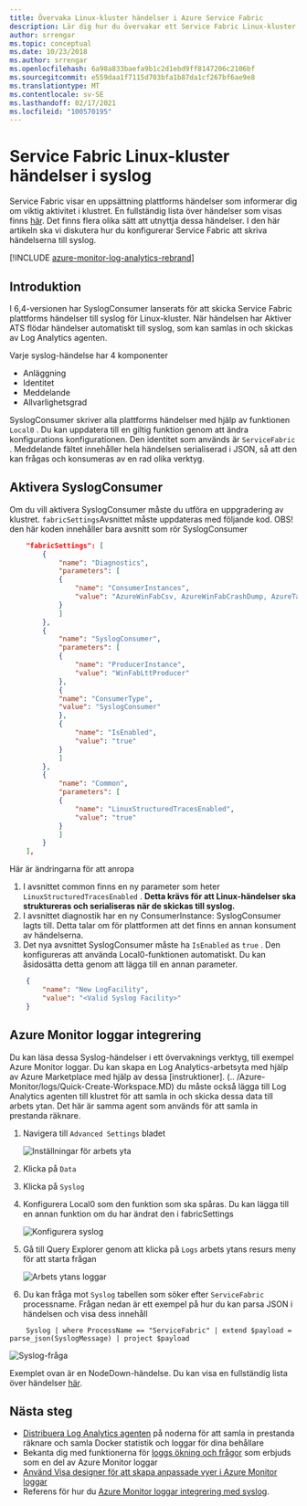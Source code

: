 ```yaml
---
title: Övervaka Linux-kluster händelser i Azure Service Fabric
description: Lär dig hur du övervakar ett Service Fabric Linux-kluster händelser genom att skriva Service Fabric plattforms händelser till syslog.
author: srrengar
ms.topic: conceptual
ms.date: 10/23/2018
ms.author: srrengar
ms.openlocfilehash: 6a98a833baefa9b1c2d1ebd9ff8147206c2106bf
ms.sourcegitcommit: e559daa1f7115d703bfa1b87da1cf267bf6ae9e8
ms.translationtype: MT
ms.contentlocale: sv-SE
ms.lasthandoff: 02/17/2021
ms.locfileid: "100570195"
---
```

# <a name="service-fabric-linux-cluster-events-in-syslog"></a>Service Fabric Linux-kluster händelser i syslog

Service Fabric visar en uppsättning plattforms händelser som informerar dig om viktig aktivitet i klustret. En fullständig lista över händelser som visas finns [här](service-fabric-diagnostics-event-generation-operational.md). Det finns flera olika sätt att utnyttja dessa händelser. I den här artikeln ska vi diskutera hur du konfigurerar Service Fabric att skriva händelserna till syslog.

[!INCLUDE [azure-monitor-log-analytics-rebrand](../../includes/azure-monitor-log-analytics-rebrand.md)]

## <a name="introduction"></a>Introduktion

I 6,4-versionen har SyslogConsumer lanserats för att skicka Service Fabric plattforms händelser till syslog för Linux-kluster. När händelsen har Aktiver ATS flödar händelser automatiskt till syslog, som kan samlas in och skickas av Log Analytics agenten.

Varje syslog-händelse har 4 komponenter
* Anläggning
* Identitet
* Meddelande
* Allvarlighetsgrad

SyslogConsumer skriver alla plattforms händelser med hjälp av funktionen `Local0` . Du kan uppdatera till en giltig funktion genom att ändra konfigurations konfigurationen. Den identitet som används är `ServiceFabric` . Meddelande fältet innehåller hela händelsen serialiserad i JSON, så att den kan frågas och konsumeras av en rad olika verktyg. 

## <a name="enable-syslogconsumer"></a>Aktivera SyslogConsumer

Om du vill aktivera SyslogConsumer måste du utföra en uppgradering av klustret. `fabricSettings`Avsnittet måste uppdateras med följande kod. OBS! den här koden innehåller bara avsnitt som rör SyslogConsumer

```json
    "fabricSettings": [
        {
            "name": "Diagnostics",
            "parameters": [
            {
                "name": "ConsumerInstances",
                "value": "AzureWinFabCsv, AzureWinFabCrashDump, AzureTableWinFabEtwQueryable, SyslogConsumer"
            }
            ]
        },
        {
            "name": "SyslogConsumer",
            "parameters": [
            {
                "name": "ProducerInstance",
                "value": "WinFabLttProducer"
            },
            {
            "name": "ConsumerType",
            "value": "SyslogConsumer"
            },
            {
                "name": "IsEnabled",
                "value": "true"
            }
            ]
        },
        {
            "name": "Common",
            "parameters": [
            {
                "name": "LinuxStructuredTracesEnabled",
                "value": "true"
            }
            ]
        }
    ],
```

Här är ändringarna för att anropa
1. I avsnittet common finns en ny parameter som heter `LinuxStructuredTracesEnabled` . **Detta krävs för att Linux-händelser ska struktureras och serialiseras när de skickas till syslog.**
2. I avsnittet diagnostik har en ny ConsumerInstance: SyslogConsumer lagts till. Detta talar om för plattformen att det finns en annan konsument av händelserna. 
3. Det nya avsnittet SyslogConsumer måste ha `IsEnabled` as `true` . Den konfigureras att använda Local0-funktionen automatiskt. Du kan åsidosätta detta genom att lägga till en annan parameter.

```json
    {
        "name": "New LogFacility",
        "value": "<Valid Syslog Facility>"
    }
```

## <a name="azure-monitor-logs-integration"></a>Azure Monitor loggar integrering
Du kan läsa dessa Syslog-händelser i ett övervaknings verktyg, till exempel Azure Monitor loggar. Du kan skapa en Log Analytics-arbetsyta med hjälp av Azure Marketplace med hjälp av dessa [instruktioner]. (.. /Azure-Monitor/logs/Quick-Create-Workspace.MD) du måste också lägga till Log Analytics agenten till klustret för att samla in och skicka dessa data till arbets ytan. Det här är samma agent som används för att samla in prestanda räknare. 

1. Navigera till `Advanced Settings` bladet

    ![Inställningar för arbets yta](media/service-fabric-diagnostics-oms-syslog/workspace-settings.png)

2. Klicka på `Data`
3. Klicka på `Syslog`
4. Konfigurera Local0 som den funktion som ska spåras. Du kan lägga till en annan funktion om du har ändrat den i fabricSettings

    ![Konfigurera syslog](media/service-fabric-diagnostics-oms-syslog/syslog-configure.png)
5. Gå till Query Explorer genom att klicka på `Logs` arbets ytans resurs meny för att starta frågan

    ![Arbets ytans loggar](media/service-fabric-diagnostics-oms-syslog/workspace-logs.png)
6. Du kan fråga mot `Syslog` tabellen som söker efter `ServiceFabric` processname. Frågan nedan är ett exempel på hur du kan parsa JSON i händelsen och visa dess innehåll

```kusto
    Syslog | where ProcessName == "ServiceFabric" | extend $payload = parse_json(SyslogMessage) | project $payload
```

![Syslog-fråga](media/service-fabric-diagnostics-oms-syslog/syslog-query.png)

Exemplet ovan är en NodeDown-händelse. Du kan visa en fullständig lista över händelser [här](service-fabric-diagnostics-event-generation-operational.md).

## <a name="next-steps"></a>Nästa steg
* [Distribuera Log Analytics agenten](service-fabric-diagnostics-oms-agent.md) på noderna för att samla in prestanda räknare och samla Docker statistik och loggar för dina behållare
* Bekanta dig med funktionerna för [loggs ökning och frågor](../azure-monitor/logs/log-query-overview.md) som erbjuds som en del av Azure Monitor loggar
* [Använd Visa designer för att skapa anpassade vyer i Azure Monitor loggar](../azure-monitor/visualize/view-designer.md)
* Referens för hur du [Azure Monitor loggar integrering med syslog](../azure-monitor/agents/data-sources-syslog.md).
